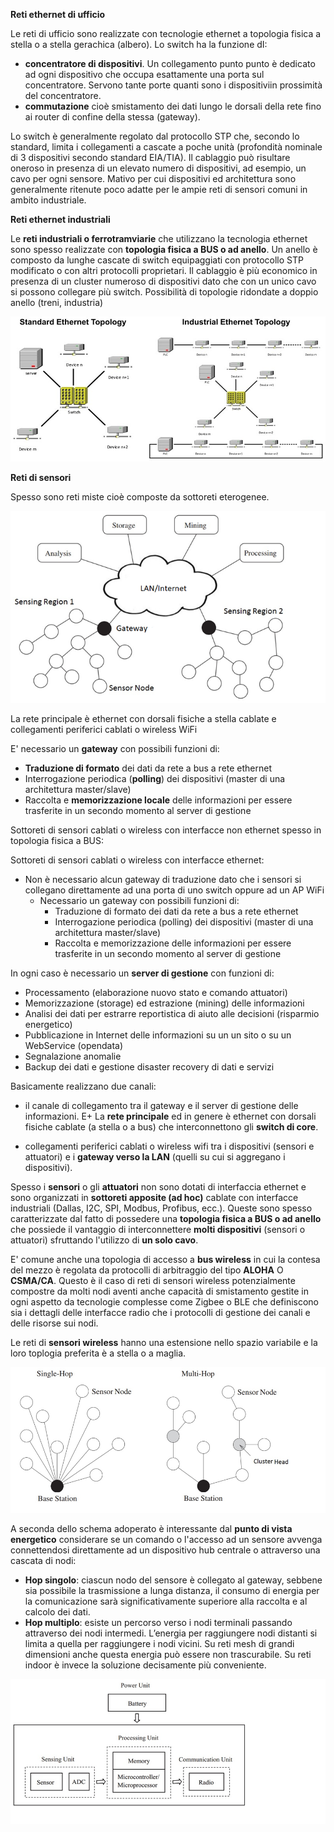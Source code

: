**Reti ethernet di ufficio**

Le reti di ufficio sono realizzate con tecnologie ethernet a topologia fisica a stella o a stella gerachica (albero). Lo switch ha la funzione dI:
- **concentratore di dispositivi**. Un collegamento punto punto è dedicato ad ogni dispositivo che occupa esattamente una porta sul concentratore. Servono tante porte quanti sono i dispositiviin prossimità del concentratore.
- **commutazione** cioè smistamento dei dati lungo le dorsali della rete fino ai router di confine della stessa (gateway).

Lo switch è generalmente regolato dal protocollo STP che, secondo lo standard, limita i collegamenti a cascate a poche unità (profondità nominale di 3 dispositivi secondo standard EIA/TIA).
Il cablaggio può risultare oneroso in presenza di un elevato numero di dispositivi, ad esempio, un cavo per ogni sensore. Mativo per cui dispositivi ed architettura sono generalmente ritenute poco adatte per le ampie reti di sensori comuni in ambito industriale.

**Reti ethernet industriali**

Le **reti industriali o ferrotramviarie** che utilizzano la tecnologia ethernet sono spesso realizzate con **topologia fisica a BUS o ad anello**.
Un anello è composto da lunghe cascate di switch equipaggiati con protocollo STP modificato o con altri protocolli proprietari.
Il cablaggio è più economico in presenza di un cluster numeroso di dispositivi dato che con un unico cavo si possono collegare più switch.
Possibilità di topologie ridondate a doppio anello (treni, industria)

![industrialnet](industrialnet.jpg)



**Reti di sensori**

Spesso sono reti miste cioè composte da sottoreti eterogenee.

![sensor network](sensornet1.png)

La rete principale è ethernet con dorsali fisiche a stella cablate e collegamenti periferici cablati o wireless WiFi


E' necessario un **gateway** con possibili funzioni di:
- **Traduzione di formato** dei dati da rete a bus a rete ethernet
- Interrogazione periodica (**polling**) dei dispositivi (master di una architettura master/slave)
- Raccolta e **memorizzazione locale**  delle informazioni per essere trasferite in un secondo momento al server di gestione

Sottoreti di sensori cablati o wireless con interfacce non ethernet spesso in topologia fisica a BUS:

Sottoreti di sensori cablati o wireless con interfacce ethernet:
- Non è necessario alcun gateway di traduzione dato che i sensori si collegano direttamente ad una porta di uno switch oppure ad un AP WiFi
    - Necessario un gateway con possibili funzioni di:
        - Traduzione di formato dei dati da rete a bus a rete ethernet
        - Interrogazione periodica (polling) dei dispositivi (master di una architettura master/slave)
        - Raccolta e memorizzazione delle informazioni per essere trasferite in un secondo momento al server di gestione




In ogni caso è necessario un **server di gestione** con funzioni di:
- Processamento (elaborazione nuovo stato e comando attuatori)
- Memorizzazione (storage) ed estrazione (mining) delle informazioni
- Analisi dei dati per estrarre reportistica di aiuto alle decisioni (risparmio energetico)
- Pubblicazione in Internet delle informazioni su un un sito o su un WebService (opendata)
- Segnalazione anomalie
- Backup dei dati e gestione disaster recovery di dati e servizi
     

Basicamente realizzano due canali:

- il canale di collegamento tra il gateway e il server di gestione delle informazioni. E+ La **rete principale** ed in genere è ethernet con dorsali fisiche cablate (a stella o a bus) che interconnettono gli **switch di core**.

- collegamenti periferici cablati o wireless wifi tra i dispositivi (sensori e attuatori) e i **gateway verso la LAN** (quelli su cui si aggregano i dispositivi).

Spesso i **sensori** o gli **attuatori** non sono dotati di interfaccia ethernet e sono organizzati in **sottoreti apposite (ad hoc)** cablate con interfacce industriali (Dallas, I2C, SPI, Modbus, Profibus, ecc.). Queste sono spesso caratterizzate dal fatto di possedere una **topologia fisica a BUS o ad anello** che possiede il vantaggio di interconnettere **molti dispositivi** (sensori o attuatori) sfruttando l'utilizzo di **un solo cavo**. 

E' comune anche una topologia di accesso a **bus wireless** in cui la contesa del mezzo è regolata da protocolli di arbitraggio del tipo **ALOHA** O **CSMA/CA**. Questo è il caso di reti di sensori wireless potenzialmente compostre da molti nodi aventi anche capacità di smistamento gestite in ogni aspetto da tecnologie complesse come Zigbee o BLE che definiscono sia i dettagli delle interfacce radio che i protocolli di gestione dei canali e delle risorse sui nodi.

Le reti di **sensori wireless** hanno una estensione nello spazio variabile e la loro toplogia preferita è a stella o a maglia.

![hops](hops.png)

A seconda dello schema adoperato è interessante dal **punto di vista energetico** considerare se un comando o l'accesso ad un sensore avvenga connettendosi direttamente ad un dispositivo hub centrale o attraverso una cascata di nodi:
- **Hop singolo**: ciascun nodo del sensore è collegato al gateway, sebbene sia possibile la trasmissione a lunga distanza, il consumo di energia per la comunicazione sarà significativamente superiore alla raccolta e al calcolo dei dati. 
- **Hop multiplo**: esiste un percorso verso i nodi terminali passando attraverso dei nodi intermedi. L’energia per raggiungere nodi distanti si limita a quella per raggiungere i nodi vicini. Su reti mesh di grandi dimensioni anche questa energia può essere non trascurabile. Su reti indoor è invece la soluzione decisamente più conveniente.






    


![hops](sensorunit.png)



